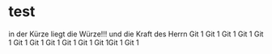 # test
in der Kürze liegt die Würze!!! und die Kraft des Herrn
Git 1
Git 1
Git 1
Git 1
Git 1
Git 1
Git 1
Git 1
Git 1
Git 1
Git 1Git 1
Git 1
